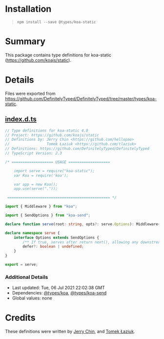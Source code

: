 # Installation
> `npm install --save @types/koa-static`

# Summary
This package contains type definitions for koa-static (https://github.com/koajs/static).

# Details
Files were exported from https://github.com/DefinitelyTyped/DefinitelyTyped/tree/master/types/koa-static.
## [index.d.ts](https://github.com/DefinitelyTyped/DefinitelyTyped/tree/master/types/koa-static/index.d.ts)
````ts
// Type definitions for koa-static 4.0
// Project: https://github.com/koajs/static
// Definitions by: Jerry Chin <https://github.com/hellopao>
//                 Tomek Łaziuk <https://github.com/tlaziuk>
// Definitions: https://github.com/DefinitelyTyped/DefinitelyTyped
// TypeScript Version: 2.3

/* =================== USAGE ===================

    import serve = require("koa-static");
    var Koa = require('koa');

    var app = new Koa();
    app.use(serve("."));

 =============================================== */

import { Middleware } from "koa";

import { SendOptions } from "koa-send";

declare function serve(root: string, opts?: serve.Options): Middleware<{}>;

declare namespace serve {
    interface Options extends SendOptions {
        /** If true, serves after return next(), allowing any downstream middleware to respond first. */
        defer?: boolean | undefined;
    }
}

export = serve;

````

### Additional Details
 * Last updated: Tue, 06 Jul 2021 22:02:38 GMT
 * Dependencies: [@types/koa](https://npmjs.com/package/@types/koa), [@types/koa-send](https://npmjs.com/package/@types/koa-send)
 * Global values: none

# Credits
These definitions were written by [Jerry Chin](https://github.com/hellopao), and [Tomek Łaziuk](https://github.com/tlaziuk).
